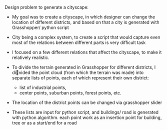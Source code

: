 Design problem to generate a cityscape:

- My goal was to create a cityscape, in which designer can change the location of different districts, and based on that a city is generated with Grasshopper/ python script
- City being a complex system, to create a script that would capture even most of the relations between different parts is very difficult task
- I focused on a few different relations that affect the cityscape, to make it relatively realistic.


- To divide the terrain generated in Grasshopper for different districts, I divided the point cloud (from which the terrain was made) into separate 
 lists of points, each of which represent their own district: 
  - list of industrial points,
  - center points, suburban points, forest points, etc.
- The location of the district points can be changed via grasshopper slider
- These lists are input for python script, and buildings/ road is generated with python algorithm. each point work as an insertion point for building, tree or as a start/end 
  for a road

